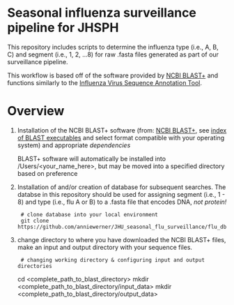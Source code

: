 # Seasonal influenza surveillance pipeline for JHSPH

This repository includes scripts to determine the influenza type (i.e., A, B, C) and segment (i.e., 1, 2, ...8) for raw .fasta files generated as part of our surveillance pipeline.

This workflow is based off of the software provided by [NCBI BLAST+](https://blast.ncbi.nlm.nih.gov/doc/blast-help/downloadblastdata.html) and functions similarly to the [Influenza Virus Sequence Annotation Tool](https://www.ncbi.nlm.nih.gov/genomes/FLU/annotation/). 

# Overview

1. Installation of the NCBI BLAST+ software (from: [NCBI BLAST+](https://blast.ncbi.nlm.nih.gov/doc/blast-help/downloadblastdata.html), see [index of BLAST executables](https://ftp.ncbi.nlm.nih.gov/blast/executables/blast+/LATEST/) and select format compatible with your operating system) and appropriate _dependencies_
   
   	BLAST+ software will automatically be installed into /Users/<your_name_here>, but may be moved into a specified directory based on preference
   
2. Installation of and/or creation of database for subsequent searches. The databse in this repository should be used for assigning segment (i.e., 1 - 8) and type (i.e., flu A or B) to a .fasta file that encodes DNA, _not protein!_

		# clone database into your local environment
		git clone https://github.com/anniewerner/JHU_seasonal_flu_surveillance/flu_db
  
4. change directory to where you have downloaded the NCBI BLAST+ files, make an input and output directory with your sequence files.

		# changing working directory & configuring input and output directories
   	cd <complete_path_to_blast_directory>
   	mkdir <complete_path_to_blast_directory/input_data> 
   	mkdir <complete_path_to_blast_directory/output_data> 
   	
   	
   	
